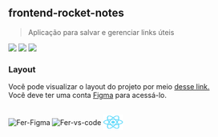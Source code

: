 ## frontend-rocket-notes
> Aplicação para salvar e gerenciar links úteis

<div style="display: inline_block">
  <img src="https://user-images.githubusercontent.com/77073426/206805042-b0d02a1c-73f3-48e7-9c8f-d543561a5d30.png" width="300px"> 
  <img src="https://user-images.githubusercontent.com/77073426/206804888-d035721d-fa52-4707-9a64-022c36bcddd4.png" width="300px">
  <img src="https://user-images.githubusercontent.com/77073426/206805257-c712c602-22d4-4b09-9df9-d930e743b09c.png" width="300px">
</div>

### Layout
Você pode visualizar o layout do projeto por meio <a href="https://www.figma.com/file/hbBzycZDR4WGSVWyK5aOqV/RocketNotes?node-id=0%3A1&t=WXAR2YkdpRICjpO4-1">desse link.</a><br/>
Você deve ter uma conta <a href="https://www.figma.com/">Figma</a> para acessá-lo.

<div style="display: inline_block"><br>
  <img align="center" alt="Fer-Figma" height="30" width="40" src="https://cdn.jsdelivr.net/gh/devicons/devicon/icons/figma/figma-original.svg">
  <img align="center" alt="Fer-vs-code" height="30" width="40" src="https://cdn.jsdelivr.net/gh/devicons/devicon/icons/vscode/vscode-original.svg">
  <img align="center" alt="Fer-React" height="30" width="40" src="https://raw.githubusercontent.com/devicons/devicon/master/icons/react/react-original.svg">  
</div>

